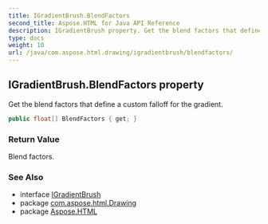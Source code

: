 ```yaml
---
title: IGradientBrush.BlendFactors
second_title: Aspose.HTML for Java API Reference
description: IGradientBrush property. Get the blend factors that define a custom falloff for the gradient
type: docs
weight: 10
url: /java/com.aspose.html.drawing/igradientbrush/blendfactors/
---
```

## IGradientBrush.BlendFactors property

Get the blend factors that define a custom falloff for the gradient.

```java
public float[] BlendFactors { get; }
```

### Return Value

Blend factors.

### See Also

* interface [IGradientBrush](../)
* package [com.aspose.html.Drawing](../../igradientbrush/)
* package [Aspose.HTML](../../../)
